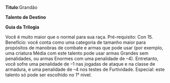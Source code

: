 **Titulo**:Grandão

**Talento de Destino**

**Guia da Trilogia**

 Você é muito maior que o normal para sua raça. Pré-requisito: Con 15. Benefício: você conta como uma categoria de tamanho maior para propósitos de manobras de combate e armas que pode usar (por exemplo, uma criatura Média com este talento pode usar armas Grandes sem penalidades, ou armas Enormes com uma penalidade de –4). Entretanto, você sofre uma penalidade de –1 nas jogadas de ataque e na classe de armadura, e uma penalidade de –4 nos testes de Furtividade. Especial: este talento só pode ser escolhido no 1° nível.